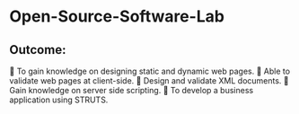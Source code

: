 # Open-Source-Software-Lab

## Outcome:
	To gain knowledge on designing static and dynamic web pages.
	Able to validate web pages at client-side.
	Design and validate XML documents.
	Gain knowledge on server side scripting.
	To develop a business application using STRUTS.
